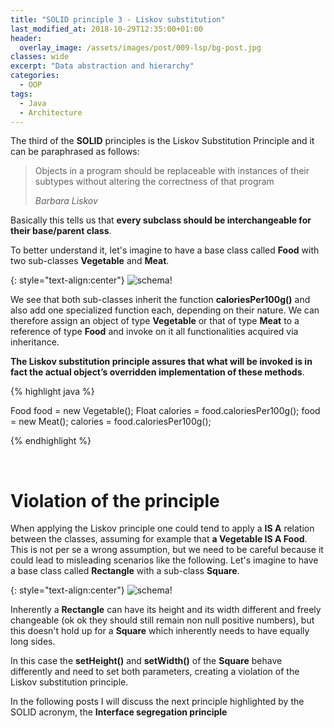```yaml
---
title: "SOLID principle 3 - Liskov substitution"
last_modified_at: 2018-10-29T12:35:00+01:00
header: 
  overlay_image: /assets/images/post/009-lsp/bg-post.jpg
classes: wide
excerpt: "Data abstraction and hierarchy"
categories:
  - OOP
tags:
  - Java
  - Architecture
---
```


The third of the **SOLID** principles is the Liskov Substitution Principle and it can be paraphrased as follows:

> Objects in a program should be replaceable with instances of their subtypes without altering the correctness of that program
>
> <cite>Barbara Liskov</cite>

Basically this tells us that **every subclass should be interchangeable for their base/parent class**.

To better understand it, let's imagine to have a base class called **Food** with two sub-classes **Vegetable** and **Meat**.

{: style="text-align:center"}
![schema!][schemaOk]

We see that both sub-classes inherit the function **caloriesPer100g()** and also add one specialized function each, depending on their nature.
We can therefore assign an object of type **Vegetable** or that of type **Meat** to a reference of type **Food** and invoke on it all functionalities acquired via inheritance.

**The Liskov substitution principle assures that what will be invoked is in fact the actual object’s overridden implementation of these methods**.

{% highlight java %}

Food food = new Vegetable();
Float calories = food.caloriesPer100g();
food = new Meat();
calories = food.caloriesPer100g();

{% endhighlight %}

&nbsp;

# Violation of the principle

When applying the Liskov principle one could tend to apply a **IS A** relation between the classes, assuming for example that **a Vegetable IS A Food**.
This is not per se a wrong assumption, but we need to be careful because it could lead to misleading scenarios like the following.
Let's imagine to have a base class called **Rectangle** with a sub-class **Square**.

{: style="text-align:center"}
![schema!][schemaWrong]

Inherently a **Rectangle** can have its height and its width different and freely changeable (ok ok they should still remain non null positive numbers), but this doesn't hold up for a **Square** which inherently needs to have equally long sides.

In this case the **setHeight()** and **setWidth()** of the **Square** behave differently and need to set both parameters, creating a violation of the Liskov substitution principle.

In the following posts I will discuss the next principle highlighted by the SOLID acronym, the **Interface segregation principle**

[schemaOk]: https://kioli.github.io/assets/images/post/009-lsp/schema-ok.jpg
[schemaWrong]: https://kioli.github.io/assets/images/post/009-lsp/schema-wrong.jpg